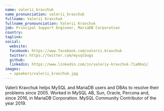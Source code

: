 ```yaml
---
name: valerii_kravchuk
name_pronunciation: valerii_kravchuk
fullname: Valerii Kravchuk
fullname_pronounciation: Valerii Kravchuk
job: Principal Support Engineer, MariaDB Corporation
country: 
tagline: 
social:
  website: 
  facebook: https://www.facebook.com/valerii.kravchuk
  twitter: https://twitter.com/mysqlbugs
  github: 
  linkedin: https://www.linkedin.com/in/valeriy-kravchuk-71a06a1/
images:
  - speakers/valerii_kravchuk.jpg
---
```


Valerii Kravchuk helps MySQL and MariaDB users and DBAs to resolve their problems since 2005. Worked in MySQL AB, Sun, Oracle, Percona and, since 2016, in MariaDB Corporation. MySQL Community Contributor of the year 2019.